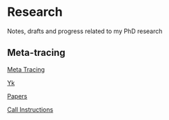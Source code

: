 # Research

Notes, drafts and progress related to my PhD research

## Meta-tracing 

[Meta Tracing](./METATRACING.md)

[Yk](./YK.md)

[Papers](./PAPERS.md)

[Call Instructions](./CALL_INSTRUCTIONS.md)
